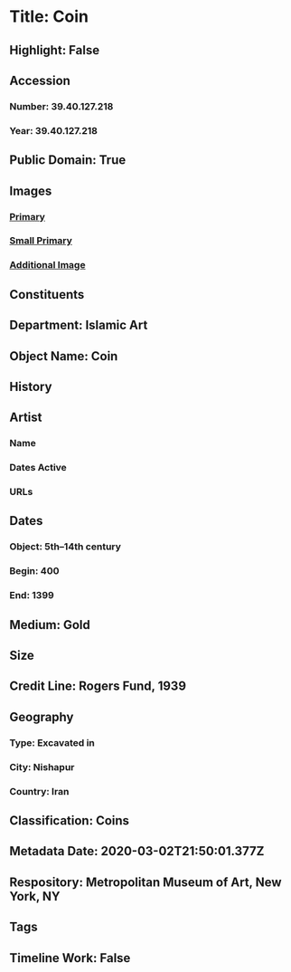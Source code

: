 # Title: Coin
## Highlight: False
## Accession
### Number: 39.40.127.218
### Year: 39.40.127.218
## Public Domain: True
## Images
### [Primary](https://images.metmuseum.org/CRDImages/is/original/39.40.127.218a.JPG)
### [Small Primary](https://images.metmuseum.org/CRDImages/is/web-large/39.40.127.218a.JPG)
### [Additional Image](https://images.metmuseum.org/CRDImages/is/original/39.40.127.218b.JPG)
## Constituents
## Department: Islamic Art
## Object Name: Coin
## History
## Artist
### Name
### Dates Active
### URLs
## Dates
### Object: 5th–14th century
### Begin: 400
### End: 1399
## Medium: Gold
## Size
## Credit Line: Rogers Fund, 1939
## Geography
### Type: Excavated in
### City: Nishapur
### Country: Iran
## Classification: Coins
## Metadata Date: 2020-03-02T21:50:01.377Z
## Respository: Metropolitan Museum of Art, New York, NY
## Tags
## Timeline Work: False